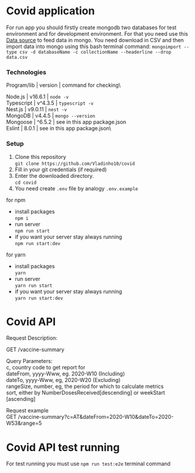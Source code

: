 # Covid application

For run app you should firstly create mongodb two databases for test environment
and for development environment. For that you need use this
[Data source](https://www.ecdc.europa.eu/en/publications-data/data-covid-19-vaccination-eu-eea)
to feed data in mongo.
You need download in CSV and then import data into mongo using this
bash terminal command:  `mongoimport --type csv -d databaseName -c collectionName --headerline --drop data.csv`

### Technologies

Program/lib | version | command for checking\

Node.js | v16.6.1 | `node -v` \
Typescript | v^4.3.5 | `typescript -v` \
Nest.js | v9.0.11 | `nest -v` \
MongoDB | v4.4.5 | `mongo --version`\
Mongoose | ^6.5.2 | see in this app package.json\
Eslint | 8.0.1 | see in this app package.json\

### Setup

1. Clone this repository\
   `git clone https://github.com/Vladinho10/covid`
2. Fill in your git credentials (if required)
3. Enter the downloaded directory.\
   `cd covid`
4. You need create `.env` file by analogy `.env.example`

for npm

* install packages\
  `npm i`
* run server\
  `npm run start`
* if you want your server stay always running\
  `npm run start:dev`

for yarn

* install packages\
  `yarn`
* run server\
  `yarn run start`
* if you want your server stay always running\
  `yarn run start:dev`

# Covid API

Request Description:

GET /vaccine-summary

Query Parameters:\
c, country code to get report for \
dateFrom, yyyy-Www, eg. 2020-W10 (Including) \
dateTo, yyyy-Www, eg, 2020-W20 (Excluding) \
rangeSize, number, eg, the period for which to calculate metrics \
sort, either by NumberDosesReceived[descending] or weekStart [ascending]

Request example \
GET /vaccine-summary?c=AT&dateFrom=2020-W10&dateTo=2020-W53&range=5

# Covid API test running

For test running you must use `npm run test:e2e` terminal command



